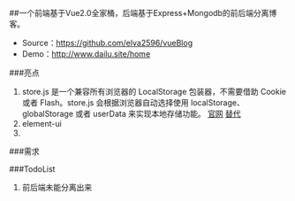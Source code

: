 ##一个前端基于Vue2.0全家桶，后端基于Express+Mongodb的前后端分离博客。
- Source：https://github.com/elva2596/vueBlog
- Demo：http://www.dailu.site/home

###亮点
1. store.js 是一个兼容所有浏览器的 LocalStorage 包装器，不需要借助 Cookie 或者 Flash。store.js 会根据浏览器自动选择使用 localStorage、globalStorage 或者 userData 来实现本地存储功能。
[官网](https://www.npmjs.com/package/store2)
[替代](http://brian.io/lawnchair/api/)
2. element-ui
3. 

###需求


###TodoList
1. 前后端未能分离出来
